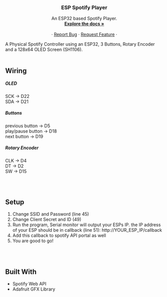  <h3 align="center">ESP Spotify Player</h3>

  <p align="center">
    An ESP32 based Spotify Player.
    <br />
    <a href="https://github.com/kaustubhdoval/ESP-Spotify-Player"><strong>Explore the docs »</strong></a>
    <br />
    <br />
    ·
    <a href="https://github.com/kaustubhdoval/ESP-Spotify-Player/issues">Report Bug</a>
    ·
    <a href="https://github.com/kaustubhdoval/ESP-Spotify-Player/issues">Request Feature</a>
    ·
  </p>
</p>

A Physical Spotify Controller using an ESP32, 3 Buttons, Rotary Encoder and a 128x64 OLED Screen (SH1106). 
<br /><br />
## Wiring
##### OLED <br />
SCK -> D22 <br />
SDA -> D21

##### Buttons <br />
  previous button   -> D5 <br />
  play/pause button -> D18 <br /> 
  next button       -> D19 <br />

##### Rotary Encoder <br />
  CLK -> D4 <br />
  DT  -> D2 <br />
  SW  -> D15
  
<br /><br />
## Setup
1. Change SSID and Password (line 45)
2. Change Client Secret and ID (49)
3. Run the program, Serial monitor will output your ESPs IP.
    the IP address of your ESP should be in callback (line 51):
          http://YOUR_ESP_IP/callback
4. Add this callback to spotify API portal as well
5. You are good to go!

<br /><br />
## Built With
* Spotify Web API
* Adafruit GFX Library
